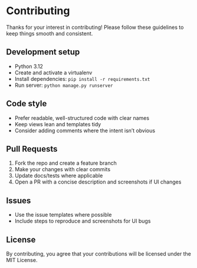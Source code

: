 # Contributing

Thanks for your interest in contributing! Please follow these guidelines to keep things smooth and consistent.

## Development setup

- Python 3.12
- Create and activate a virtualenv
- Install dependencies: `pip install -r requirements.txt`
- Run server: `python manage.py runserver`

## Code style

- Prefer readable, well-structured code with clear names
- Keep views lean and templates tidy
- Consider adding comments where the intent isn’t obvious

## Pull Requests

1. Fork the repo and create a feature branch
2. Make your changes with clear commits
3. Update docs/tests where applicable
4. Open a PR with a concise description and screenshots if UI changes

## Issues

- Use the issue templates where possible
- Include steps to reproduce and screenshots for UI bugs

## License

By contributing, you agree that your contributions will be licensed under the MIT License.
